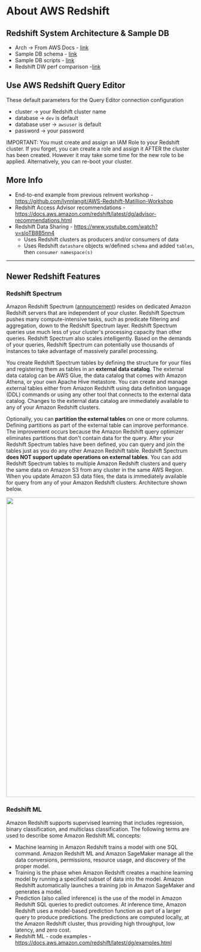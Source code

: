 # About AWS Redshift

## Redshift System Architecture & Sample DB

- Arch -> From AWS Docs - [link](https://docs.aws.amazon.com/redshift/latest/dg/c_high_level_system_architecture.html)
- Sample DB schema - [link](https://docs.aws.amazon.com/redshift/latest/dg/c_sampledb.html)
- Sample DB scripts - [link](https://docs.aws.amazon.com/redshift/latest/gsg/rs-gsg-create-sample-db.html)
- Redshift DW perf comparison -[link](https://aws.amazon.com/blogs/big-data/get-up-to-3x-better-price-performance-with-amazon-redshift-than-other-cloud-data-warehouses/)

## Use AWS Redshift Query Editor

These default parameters for the Query Editor connection configuration
- cluster -> your Redshift cluster name
- database -> `dev` is default  
- database user -> `awsuser` is default
- password -> your password

IMPORTANT: You must create and assign an IAM Role to your Redshift cluster.
If you forget, you can create a role and assign it AFTER the cluster has been created.
However it may take some time for the new role to be applied.  Alternatively, you can re-boot your cluster.

## More Info

- End-to-end example from previous reInvent workshop - https://github.com/lynnlangit/AWS-Redshift-Matillion-Workshop
- Redshift Access Advisor recommendations - https://docs.aws.amazon.com/redshift/latest/dg/advisor-recommendations.html
- Redshift Data Sharing - https://www.youtube.com/watch?v=sIoTB8B5nn4
    - Uses Redshift clusters as producers and/or consumers of data
    - Uses Redshift `datashare` objects w/defined `schema` and added `tables`, then `consumer namespace(s)`
    
---

## Newer Redshift  Features

### Redshift Spectrum

Amazon Redshift Spectrum ([announcement](https://aws.amazon.com/blogs/big-data/amazon-redshift-spectrum-extends-data-warehousing-out-to-exabytes-no-loading-required/)) resides on dedicated Amazon Redshift servers that are independent of your cluster. Redshift Spectrum pushes many compute-intensive tasks, such as predicate filtering and aggregation, down to the Redshift Spectrum layer. Redshift Spectrum queries use much less of your cluster's processing capacity than other queries. Redshift Spectrum also scales intelligently. Based on the demands of your queries, Redshift Spectrum can potentially use thousands of instances to take advantage of massively parallel processing.

You create Redshift Spectrum tables by defining the structure for your files and registering them as tables in an **external data catalog**. The external data catalog can be AWS Glue, the data catalog that comes with Amazon Athena, or your own Apache Hive metastore. You can create and manage external tables either from Amazon Redshift using data definition language (DDL) commands or using any other tool that connects to the external data catalog. Changes to the external data catalog are immediately available to any of your Amazon Redshift clusters.

Optionally, you can **partition the external tables** on one or more columns. Defining partitions as part of the external table can improve performance. The improvement occurs because the Amazon Redshift query optimizer eliminates partitions that don't contain data for the query.  After your Redshift Spectrum tables have been defined, you can query and join the tables just as you do any other Amazon Redshift table. Redshift Spectrum **does NOT support update operations on external tables**. You can add Redshift Spectrum tables to multiple Amazon Redshift clusters and query the same data on Amazon S3 from any cluster in the same AWS Region. When you update Amazon S3 data files, the data is immediately available for query from any of your Amazon Redshift clusters.  Architecture shown below.  

<img src="https://github.com/lynnlangit/Hello-AWS-Data-Services/blob/master/images/redshift-spectrum.png" width=800>

### Redshift ML

Amazon Redshift supports supervised learning that includes regression, binary classification, and multiclass classification. The following terms are used to describe some Amazon Redshift ML concepts:  

- Machine learning in Amazon Redshift trains a model with one SQL command. Amazon Redshift ML and Amazon SageMaker manage all the data conversions, permissions, resource usage, and discovery of the proper model.
- Training is the phase when Amazon Redshift creates a machine learning model by running a specified subset of data into the model. Amazon Redshift automatically launches a training job in Amazon SageMaker and generates a model.
- Prediction (also called inference) is the use of the model in Amazon Redshift SQL queries to predict outcomes. At inference time, Amazon Redshift uses a model-based prediction function as part of a larger query to produce predictions. The predictions are computed locally, at the Amazon Redshift cluster, thus providing high throughput, low latency, and zero cost.
- Redshift ML - code examples - https://docs.aws.amazon.com/redshift/latest/dg/examples.html
